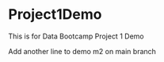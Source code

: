# Project1Demo
This is for Data Bootcamp Project 1 Demo

Add another line to demo m2 on main branch
